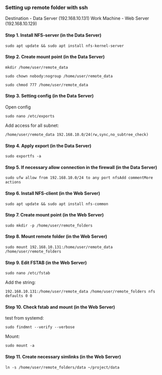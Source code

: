 ### Setting up remote folder with ssh

Destination - Data Server (192.168.10.131)
Work Machine - Web Server (192.168.10.129)


#### Step 1. Install NFS-server (in the Data Server)

```
sudo apt update && sudo apt install nfs-kernel-server
```

#### Step 2. Create mount point (in the Data Server)

```
mkdir /home/user/remote_data
```
```
sudo chown nobody:nogroup /home/user/remote_data
```
```
sudo chmod 777 /home/user/remote_data
```

#### Step 3. Setting config (in the Data Server)

Open config

```
sudo nano /etc/exports
```

Add access for all subnet:

```
/home/user/remote_data 192.168.10.0/24(rw,sync,no_subtree_check)
```

#### Step 4. Apply export (in the Data Server)

```
sudo exportfs -a
```
#### Step 5. If necessary allow connection in the firewall (in the Data Server)

```
sudo ufw allow from 192.168.10.0/24 to any port nfsAdd commentMore actions
```

#### Step 6. Install NFS-client (in the Web Server)

```
sudo apt update && sudo apt install nfs-common
```

#### Step 7. Create mount point (in the Web Server)

```
sudo mkdir -p /home/user/remote_folders
```

#### Step 8. Mount remote folder (in the Web Server)

```
sudo mount 192.168.10.131:/home/user/remote_data /home/user/remote_folders
```

#### Step 9. Edit FSTAB (in the Web Server)

```
sudo nano /etc/fstab
```
Add the string:

```
192.168.10.131:/home/user/remote_data /home/user/remote_folders nfs defaults 0 0
```

#### Step 10. Check fstab and mount (in the Web Server)

test from systemd:

```
sudo findmnt --verify --verbose
```

Mount:

```
sudo mount -a
```

#### Step 11. Create necessary simlinks (in the Web Server)

```
ln -s /home/user/remote_folders/data ~/project/data
```
